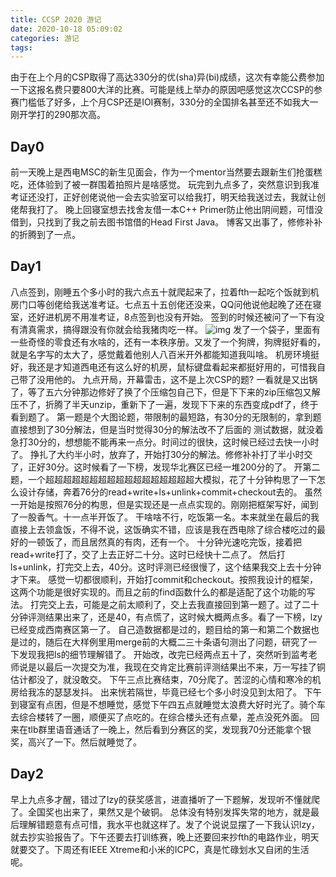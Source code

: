 ```yaml
---
title: CCSP 2020 游记
date: 2020-10-18 05:09:02
categories: 游记
tags:
---
```


由于在上个月的CSP取得了高达330分的优(sha)异(bi)成绩，这次有幸能公费参加一下这报名费只要800大洋的比赛。可能是线上举办的原因吧感觉这次CCSP的参赛门槛低了好多，上个月CSP还是IOI赛制，330分的全国排名甚至还不如我大一刚开学打的290那次高。

<!--more-->

## Day0

前一天晚上是西电MSC的新生见面会，作为一个mentor当然要去跟新生们抢蛋糕吃，还体验到了被一群围着拍照片是啥感觉。
玩完到九点多了，突然意识到我准考证还没打，正好创佬说他一会去实验室可以给我打，明天给我送过去，我就让创佬帮我打了。
晚上回寝室想去找舍友借一本C++ Primer防止他出阴间题，可惜没借到，只找到了我之前去图书馆借的Head First Java。
博客又出事了，修修补补的折腾到了一点。

## Day1

八点签到，刚睡五个多小时的我六点五十就爬起来了，拉着fth一起吃个饭就到机房门口等创佬给我送准考证。七点五十五创佬还没来，QQ问他说他起晚了还在寝室，还好进机房不用准考证，8点签到也没有开始。
签到的时候还被问了一下有没有清真需求，搞得跟没有你就会给我猪肉吃一样。
![img](/img/CCSP2020-travel-notes/a.jpg.webp)
发了一个袋子，里面有一些奇怪的零食还有水啥的，还有一本秩序册。又发了一个狗牌，狗牌挺好看的，就是名字写的太大了，感觉戴着他别人八百米开外都能知道我叫啥。
机房环境挺好，我还是才知道西电还有这么好的机房，鼠标键盘看起来都挺好用的，可惜我自己带了没用他的。
九点开局，开幕雷击，这不是上次CSP的题? 一看就是又出锅了，等了五六分钟那边修好了换了个压缩包自己下，但是下下来的zip压缩包又解压不了，折腾了半天unzip，重新下了一遍，发现下下来的东西变成pdf了，终于看到题了。
第一题是个大图论题，带限制的最短路，有30分的无限制的，拿到题直接想到了30分解法，但是当时觉得30分的解法改不了后面的
测试数据，就没着急打30分的，想想能不能再来一点分。时间过的很快，这时候已经过去快一小时了。
挣扎了大约半小时，放弃了，开始打30分的解法。修修补补打了半小时交了，正好30分。这时候看了一下榜，发现华北赛区已经一堆200分的了。
开第二题，一个超超超超超超超超超超超超超超超超超大模拟，花了十分钟构思了一下怎么设计存储，奔着76分的read+write+ls+unlink+commit+checkout去的。
虽然一开始是按照76分的构思，但是实现还是一点点实现的。刚刚把框架写好，闻到了一股香气。十一点半开饭了。
干啥啥不行，吃饭第一名。本来就坐在最后的我直接上去领盒饭，不得不说，这饭确实不错，应该是我在西电除了综合楼吃过的最好的一顿饭了，而且居然真的有肉，还有一个。
十分钟光速吃完饭，接着把read+write打了，交了上去正好二十分。这时已经快十二点了。
然后打ls+unlink，打完交上去，40分。这时评测已经很慢了，这个结果我交上去十分钟才下来。
感觉一切都很顺利，开始打commit和checkout。按照我设计的框架，这两个功能是很好实现的。而且之前的find函数什么的都是适配了这个功能的写法。
打完交上去，可能是之前太顺利了，交上去我直接回到第一题了。过了二十分钟评测结果出来了，还是40，有点慌了，这时候大概两点多。看了一下榜，lzy已经变成西南赛区第一了。
自己造数据都是过的，题目给的第一和第二个数据也是过的，随后在大样例里用merge前的大概二三十条语句测出了问题，研究了一下发现我把ls的细节理解错了。
开始改，改完已经两点五十了，突然听到监考老师说是以最后一次提交为准，我现在交肯定比赛前评测结果出不来，万一写挂了铜估计都没了，就没敢交。
下午三点比赛结束，70分爬了。苦涩的心情和寒冷的机房给我冻的瑟瑟发抖。
出来恍若隔世，毕竟已经七个多小时没见到太阳了。
下午到寝室有点困，但是不想睡觉，感觉下午四五点就睡觉太浪费大好时光了。骑个车去综合楼转了一圈，顺便买了点吃的。在综合楼头还有点晕，差点没死外面。
回来在tlb群里语音通话了一晚上，然后看到分赛区的奖，发现我70分还能拿个银奖，高兴了一下。然后就睡觉了。

## Day2

早上九点多才醒，错过了lzy的获奖感言，进直播听了一下题解，发现听不懂就爬了。全国奖也出来了，果然又是个破铜。
总体没有特别发挥失常的地方，就是最后理解错题意有点可惜，我水平也就这样了。发了个说说显摆了一下我认识lzy，就去抄实验报告了。下午还要去打训练赛，晚上还要回来抄fth的电路作业，明天就要交了。下周还有IEEE Xtreme和小米的ICPC，真是忙碌划水又自闭的生活呢。